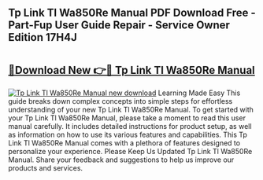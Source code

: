 ## Tp Link Tl Wa850Re Manual PDF Download Free - Part-Fup User Guide Repair - Service Owner Edition 17H4J

# <h2><a href="http://cf20494.oget.top/?id=Tp+Link+Tl+Wa850Re+Manual">🔗Download New 👉🔴 Tp Link Tl Wa850Re Manual</a></h2>

[![Tp Link Tl Wa850Re Manual new download](https://i.imgur.com/5g1atiW.png)](http://cf20494.oget.top/?id=Tp+Link+Tl+Wa850Re+Manual)
Learning Made Easy This guide breaks down complex concepts into simple steps for effortless understanding of your new Tp Link Tl Wa850Re Manual. To get started with your Tp Link Tl Wa850Re Manual, please take a moment to read this user manual carefully. It includes detailed instructions for product setup, as well as information on how to use its various features and capabilities. This Tp Link Tl Wa850Re Manual comes with a plethora of features designed to personalize your experience. Please Keep Us Updated Tp Link Tl Wa850Re Manual. Share your feedback and suggestions to help us improve our products and services.

